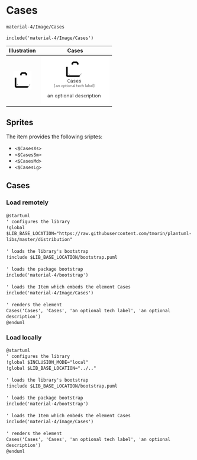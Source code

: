 # Cases


```text
material-4/Image/Cases
```

```text
include('material-4/Image/Cases')
```



| Illustration | Cases |
| :---: | :---: |
| ![illustration for Illustration](../../material-4/Image/Cases.png) | ![illustration for Cases](../../material-4/Image/Cases.Local.png) |



## Sprites
The item provides the following sriptes:

- `<$CasesXs>`
- `<$CasesSm>`
- `<$CasesMd>`
- `<$CasesLg>`





## Cases

### Load remotely
```plantuml
@startuml
' configures the library
!global $LIB_BASE_LOCATION="https://raw.githubusercontent.com/tmorin/plantuml-libs/master/distribution"

' loads the library's bootstrap
!include $LIB_BASE_LOCATION/bootstrap.puml

' loads the package bootstrap
include('material-4/bootstrap')

' loads the Item which embeds the element Cases
include('material-4/Image/Cases')

' renders the element
Cases('Cases', 'Cases', 'an optional tech label', 'an optional description')
@enduml
```

### Load locally
```plantuml
@startuml
' configures the library
!global $INCLUSION_MODE="local"
!global $LIB_BASE_LOCATION="../.."

' loads the library's bootstrap
!include $LIB_BASE_LOCATION/bootstrap.puml

' loads the package bootstrap
include('material-4/bootstrap')

' loads the Item which embeds the element Cases
include('material-4/Image/Cases')

' renders the element
Cases('Cases', 'Cases', 'an optional tech label', 'an optional description')
@enduml
```


